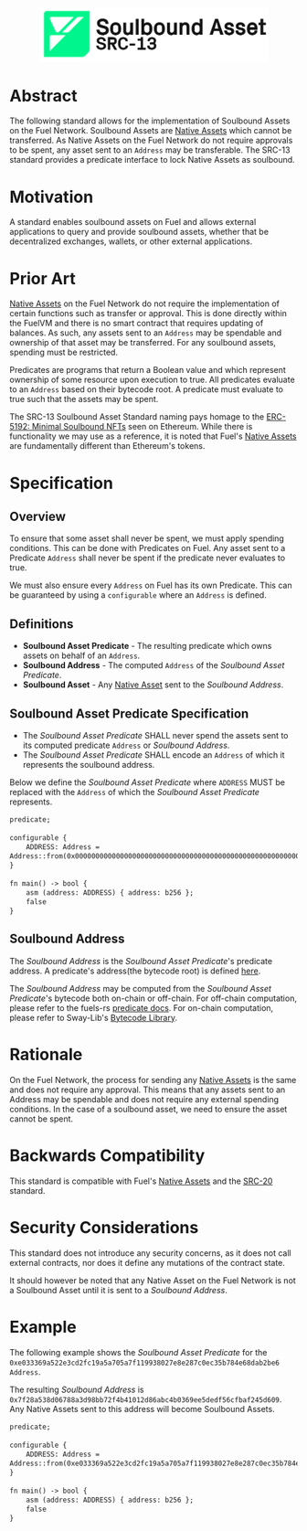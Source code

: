 <p align="center">
    <picture>
        <source media="(prefers-color-scheme: dark)" srcset=".docs/src-13-logo-dark-theme.png">
        <img alt="SRC-13 logo" width="400px" src=".docs/src-13-logo-light-theme.png">
    </picture>
</p>

# Abstract

The following standard allows for the implementation of Soulbound Assets on the Fuel Network. Soulbound Assets are [Native Assets](https://docs.fuel.network/docs/sway/blockchain-development/native_assets) which cannot be transferred. As Native Assets on the Fuel Network do not require approvals to be spent, any asset sent to an `Address` may be transferable. The SRC-13 standard provides a predicate interface to lock Native Assets as soulbound. 

# Motivation

A standard enables soulbound assets on Fuel and allows external applications to query and provide soulbound assets, whether that be decentralized exchanges, wallets, or other external applications. 

# Prior Art

[Native Assets](https://docs.fuel.network/docs/sway/blockchain-development/native_assets) on the Fuel Network do not require the implementation of certain functions such as transfer or approval. This is done directly within the FuelVM and there is no smart contract that requires updating of balances. As such, any assets sent to an `Address` may be spendable and ownership of that asset may be transferred. For any soulbound assets, spending must be restricted. 

Predicates are programs that return a Boolean value and which represent ownership of some resource upon execution to true. All predicates evaluate to an `Address` based on their bytecode root. A predicate must evaluate to true such that the assets may be spent.

The SRC-13 Soulbound Asset Standard naming pays homage to the [ERC-5192: Minimal Soulbound NFTs](https://eips.ethereum.org/EIPS/eip-5192) seen on Ethereum. While there is functionality we may use as a reference, it is noted that Fuel's [Native Assets](https://docs.fuel.network/docs/sway/blockchain-development/native_assets) are fundamentally different than Ethereum's tokens.

# Specification

## Overview

To ensure that some asset shall never be spent, we must apply spending conditions. This can be done with Predicates on Fuel. Any asset sent to a Predicate `Address` shall never be spent if the predicate never evaluates to true.

We must also ensure every `Address` on Fuel has its own Predicate. This can be guaranteed by using a `configurable` where an `Address` is defined.

## Definitions

- **Soulbound Asset Predicate** - The resulting predicate which owns assets on behalf of an `Address`.
- **Soulbound Address** - The computed `Address` of the *Soulbound Asset Predicate*.
- **Soulbound Asset** - Any [Native Asset](https://docs.fuel.network/docs/sway/blockchain-development/native_assets) sent to the *Soulbound Address*.

## Soulbound Asset Predicate Specification

- The *Soulbound Asset Predicate* SHALL never spend the assets sent to its computed predicate `Address` or *Soulbound Address*.
- The *Soulbound Asset Predicate* SHALL encode an `Address` of which it represents the soulbound address.

Below we define the *Soulbound Asset Predicate* where `ADDRESS` MUST be replaced with the `Address` of which the *Soulbound Asset Predicate* represents.

```sway
predicate;

configurable {
    ADDRESS: Address = Address::from(0x0000000000000000000000000000000000000000000000000000000000000000),
}

fn main() -> bool {
    asm (address: ADDRESS) { address: b256 };
    false
}
```

## Soulbound Address 

The *Soulbound Address* is the *Soulbound Asset Predicate*'s predicate address. A predicate's address(the bytecode root) is defined [here](https://github.com/FuelLabs/fuel-specs/blob/master/src/identifiers/predicate-id.md). 

The *Soulbound Address* may be computed from the  *Soulbound Asset Predicate*'s bytecode both on-chain or off-chain. For off-chain computation, please refer to the fuels-rs [predicate docs](https://docs.fuel.network/docs/fuels-rs/predicates/). For on-chain computation, please refer to Sway-Lib's [Bytecode Library](https://github.com/FuelLabs/sway-libs/tree/master/libs/bytecode).

# Rationale

On the Fuel Network, the process for sending any [Native Assets](https://docs.fuel.network/docs/sway/blockchain-development/native_assets) is the same and does not require any approval. This means that any assets sent to an Address may be spendable and does not require any external spending conditions. In the case of a soulbound asset, we need to ensure the asset cannot be spent.

# Backwards Compatibility

This standard is compatible with Fuel's [Native Assets](https://docs.fuel.network/docs/sway/blockchain-development/native_assets) and the [SRC-20](https://github.com/FuelLabs/sway-standards/tree/master/standards/src20-native-asset) standard.

# Security Considerations

This standard does not introduce any security concerns, as it does not call external contracts, nor does it define any mutations of the contract state.

It should however be noted that any Native Asset on the Fuel Network is not a Soulbound Asset until it is sent to a *Soulbound Address*.

# Example

The following example shows the *Soulbound Asset Predicate* for the `0xe033369a522e3cd2fc19a5a705a7f119938027e8e287c0ec35b784e68dab2be6` `Address`. 

The resulting *Soulbound Address* is `0x7f28a538d06788a3d98bb72f4b41012d86abc4b0369ee5dedf56cfbaf245d609`. Any Native Assets sent to this address will become Soulbound Assets.

```sway 
predicate;

configurable {
    ADDRESS: Address = Address::from(0xe033369a522e3cd2fc19a5a705a7f119938027e8e287c0ec35b784e68dab2be6),
}

fn main() -> bool {
    asm (address: ADDRESS) { address: b256 };
    false
}
```
